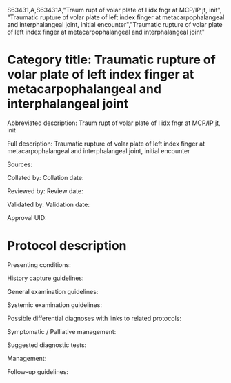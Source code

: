 S63431,A,S63431A,"Traum rupt of volar plate of l idx fngr at MCP/IP jt, init", "Traumatic rupture of volar plate of left index finger at metacarpophalangeal and interphalangeal joint, initial encounter","Traumatic rupture of volar plate of left index finger at metacarpophalangeal and interphalangeal joint"
# Category title: Traumatic rupture of volar plate of left index finger at metacarpophalangeal and interphalangeal joint

Abbreviated description: Traum rupt of volar plate of l idx fngr at MCP/IP jt, init

Full description: Traumatic rupture of volar plate of left index finger at metacarpophalangeal and interphalangeal joint, initial encounter

Sources:

Collated by:
Collation date:

Reviewed by:
Review date:

Validated by:
Validation date:

Approval UID:

# Protocol description

Presenting conditions:

History capture guidelines:

General examination guidelines:

Systemic examination guidelines:

Possible differential diagnoses with links to related protocols:

Symptomatic / Palliative management:

Suggested diagnostic tests:

Management:

Follow-up guidelines:
